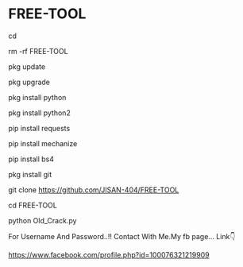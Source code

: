 # FREE-TOOL

cd

rm -rf FREE-TOOL

pkg update

pkg upgrade

pkg install python

pkg install python2

pip install requests

pip install mechanize

pip install bs4

pkg install git

git clone https://github.com/JISAN-404/FREE-TOOL

cd FREE-TOOL

python Old_Crack.py

For Username And Password..!! 
Contact With Me.My fb page... Link👇

https://www.facebook.com/profile.php?id=100076321219909
